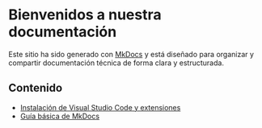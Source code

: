 # Bienvenidos a nuestra documentación

Este sitio ha sido generado con [MkDocs](https://www.mkdocs.org) y está diseñado para organizar y compartir documentación técnica de forma clara y estructurada.

## Contenido

- [Instalación de Visual Studio Code y extensiones](guia-vscode.md)
- [Guía básica de MkDocs](guia-mkdocs.md)
